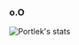 ### o.O
![Portlek's stats](https://github-readme-stats.vercel.app/api?username=portlek&show_icons=true)
